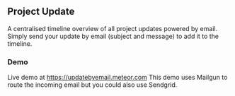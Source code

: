 ## Project Update

A centralised timeline overview of all project updates powered by email.
Simply send your update by email (subject and message) to add it to the timeline.

### Demo
Live demo at https://updatebyemail.meteor.com
This demo uses Mailgun to route the incoming email but you could also use Sendgrid.